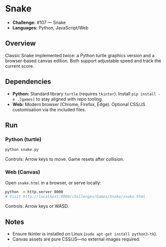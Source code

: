 # Snake

- **Challenge:** #107 — Snake
- **Languages:** Python, JavaScript/Web

## Overview
Classic Snake implemented twice: a Python turtle graphics version and a browser-based canvas edition. Both support adjustable speed and track the current score.

## Dependencies
- **Python:** Standard library `turtle` (requires `tkinter`). Install `pip install -e .[games]` to stay aligned with repo tooling.
- **Web:** Modern browser (Chrome, Firefox, Edge). Optional CSS/JS customisation via the included files.

## Run
### Python (turtle)
```bash
python snake.py
```
Controls: Arrow keys to move. Game resets after collision.

### Web (Canvas)
Open `snake.html` in a browser, or serve locally:
```bash
python -m http.server 8000
# Visit http://localhost:8000/challenges/Games/Snake/snake.html
```
Controls: Arrow keys or WASD.

## Notes
- Ensure tkinter is installed on Linux (`sudo apt-get install python3-tk`).
- Canvas assets are pure CSS/JS—no external images required.
